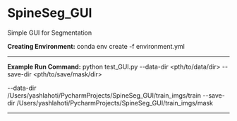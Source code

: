 # SpineSeg_GUI
Simple GUI for Segmentation


**Creating Environment:**
conda env create -f environment.yml

----------------------------------------------

**Example Run Command:**
python test_GUI.py --data-dir <pth/to/data/dir> --save-dir <pth/to/save/mask/dir>

--data-dir /Users/yashlahoti/PycharmProjects/SpineSeg_GUI/train_imgs/train 
--save-dir /Users/yashlahoti/PycharmProjects/SpineSeg_GUI/train_imgs/mask

----------------------------------------------
